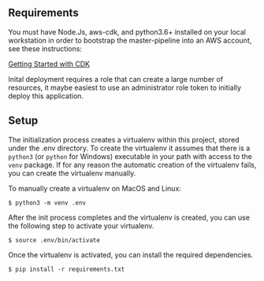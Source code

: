 ## Requirements
You must have Node.Js, aws-cdk, and python3.6+ installed on your local workstation in order to bootstrap the master-pipeline into an AWS account, see these instructions: 

[Getting Started with CDK](https://docs.aws.amazon.com/cdk/latest/guide/getting_started.html)

Inital deployment requires a role that can create a large number of resources, it maybe easiest to use an administrator role token to initially deploy this application. 

## Setup 
The initialization
process creates a virtualenv within this project, stored under the .env
directory.  To create the virtualenv it assumes that there is a `python3`
(or `python` for Windows) executable in your path with access to the `venv`
package. If for any reason the automatic creation of the virtualenv fails,
you can create the virtualenv manually.

To manually create a virtualenv on MacOS and Linux:

```
$ python3 -m venv .env
```

After the init process completes and the virtualenv is created, you can use the following
step to activate your virtualenv.

```
$ source .env/bin/activate
```

Once the virtualenv is activated, you can install the required dependencies.

```
$ pip install -r requirements.txt
```